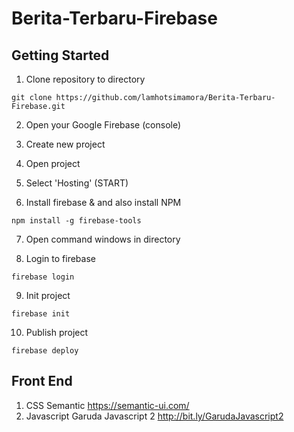 # Berita-Terbaru-Firebase


## Getting Started

1. Clone repository to directory
```
git clone https://github.com/lamhotsimamora/Berita-Terbaru-Firebase.git
```

2. Open your Google Firebase (console)

3. Create new project

4. Open project 

5. Select 'Hosting' (START)

6. Install firebase & and also install NPM  
```
npm install -g firebase-tools
```
7. Open command windows in directory

7. Login to firebase
```
firebase login
```
9. Init project
```
firebase init
```
10. Publish project
```
firebase deploy
```

## Front End
1. CSS
   Semantic https://semantic-ui.com/
2. Javascript 
   Garuda Javascript 2 http://bit.ly/GarudaJavascript2

